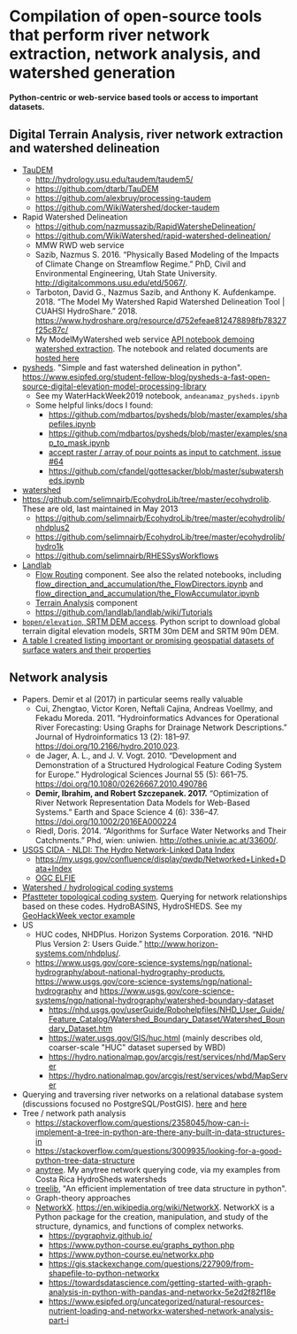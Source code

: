 # Compilation of open-source tools that perform river network extraction, network analysis, and watershed generation
**Python-centric or web-service based tools or access to important datasets.** 

## Digital Terrain Analysis, river network extraction and watershed delineation
- [TauDEM](http://hydrology.usu.edu/taudem/taudem5/index.html)
  - http://hydrology.usu.edu/taudem/taudem5/
  - https://github.com/dtarb/TauDEM
  - https://github.com/alexbruy/processing-taudem
  - https://github.com/WikiWatershed/docker-taudem
- Rapid Watershed Delineation
  - https://github.com/nazmussazib/RapidWatersheDelineation/
  - https://github.com/WikiWatershed/rapid-watershed-delineation/
  - MMW RWD web service
  - Sazib, Nazmus S. 2016. “Physically Based Modeling of the Impacts of Climate Change on Streamflow Regime.” PhD, Civil and Environmental Engineering, Utah State University. http://digitalcommons.usu.edu/etd/5067/.
  - Tarboton, David G., Nazmus Sazib, and Anthony K. Aufdenkampe. 2018. “The Model My Watershed Rapid Watershed Delineation Tool | CUAHSI HydroShare.” 2018. https://www.hydroshare.org/resource/d752efeae812478898fb78327f25c87c/
  - My ModelMyWatershed web service [API notebook demoing watershed extraction](http://nbviewer.jupyter.org/github/WikiWatershed/model-my-watershed/blob/develop/doc/MMW_API_watershed_demo.ipynb). The notebook and related documents are [hosted here](https://github.com/WikiWatershed/model-my-watershed/tree/develop/doc)
- [pysheds](https://github.com/mdbartos/pysheds). "Simple and fast watershed delineation in python". https://www.esipfed.org/student-fellow-blog/pysheds-a-fast-open-source-digital-elevation-model-processing-library
  - See my WaterHackWeek2019 notebook, `andeanamaz_pysheds.ipynb`
  - Some helpful links/docs I found:
    - https://github.com/mdbartos/pysheds/blob/master/examples/shapefiles.ipynb
    - https://github.com/mdbartos/pysheds/blob/master/examples/snap_to_mask.ipynb
    - [accept raster / array of pour points as input to catchment, issue #64](https://github.com/mdbartos/pysheds/issues/64#issuecomment-462951248)
    - https://github.com/cfandel/gottesacker/blob/master/subwatersheds.ipynb
- [watershed](https://github.com/phobson/watershed)
- https://github.com/selimnairb/EcohydroLib/tree/master/ecohydrolib. These are old, last maintained in May 2013
  - https://github.com/selimnairb/EcohydroLib/tree/master/ecohydrolib/nhdplus2
  - https://github.com/selimnairb/EcohydroLib/tree/master/ecohydrolib/hydro1k
  - https://github.com/selimnairb/RHESSysWorkflows
- [Landlab](http://landlab.github.io)
  - [Flow Routing](https://landlab.readthedocs.io/en/release/#flow-routing) component. See also the related notebooks, including [flow_direction_and_accumulation/the_FlowDirectors.ipynb](https://nbviewer.jupyter.org/github/landlab/tutorials/blob/release/flow_direction_and_accumulation/the_FlowDirectors.ipynb) and [flow_direction_and_accumulation/the_FlowAccumulator.ipynb](https://nbviewer.jupyter.org/github/landlab/tutorials/blob/release/flow_direction_and_accumulation/the_FlowAccumulator.ipynb)
  - [Terrain Analysis](https://landlab.readthedocs.io/en/latest/#terrain-analysis) component
  - https://github.com/landlab/landlab/wiki/Tutorials
- [`bopen/elevation`, SRTM DEM access](https://github.com/bopen/elevation). Python script to download global terrain digital elevation models, SRTM 30m DEM and SRTM 90m DEM.
- [A table I created listing important or promising geospatial datasets of surface waters and their properties](https://docs.google.com/document/d/1Q1gWXpgUrOPKo1lhtciZN5hn0bYvKI9jLjvh9hQfEE4/edit?usp=sharing)

## Network analysis
- Papers. Demir et al (2017) in particular seems really valuable
  - Cui, Zhengtao, Victor Koren, Neftali Cajina, Andreas Voellmy, and Fekadu Moreda. 2011. “Hydroinformatics Advances for Operational River Forecasting: Using Graphs for Drainage Network Descriptions.” Journal of Hydroinformatics 13 (2): 181–97. https://doi.org/10.2166/hydro.2010.023.
  - de Jager, A. L., and J. V. Vogt. 2010. “Development and Demonstration of a Structured Hydrological Feature Coding System for Europe.” Hydrological Sciences Journal 55 (5): 661–75. https://doi.org/10.1080/02626667.2010.490786
  - **Demir, Ibrahim, and Robert Szczepanek. 2017.** “Optimization of River Network Representation Data Models for Web-Based Systems.” Earth and Space Science 4 (6): 336–47. https://doi.org/10.1002/2016EA000224
  - Riedl, Doris. 2014. “Algorithms for Surface Water Networks and Their Catchments.” Phd, wien: uniwien. http://othes.univie.ac.at/33600/.
- [USGS CIDA - NLDI: The Hydro Network-Linked Data Index](https://owi.usgs.gov/blog/nldi-intro/)
  - https://my.usgs.gov/confluence/display/qwdp/Networked+Linked+Data+Index
  - [OGC ELFIE](http://www.opengeospatial.org/projects/initiatives/elfie)
- [Watershed / hydrological coding systems](https://en.wikipedia.org/wiki/Hydrological_code)
- [Pfastteter topological coding system](https://en.wikipedia.org/wiki/Pfafstetter_Coding_System). Querying for network relationships based on these codes. HydroBASINS, HydroSHEDS. See my [GeoHackWeek vector example](https://geohackweek.github.io/vector/06-geopandas-advanced/)
- US
  - HUC codes, NHDPlus. Horizon Systems Corporation. 2016. “NHD Plus Version 2: Users Guide.” http://www.horizon-systems.com/nhdplus/.
  - https://www.usgs.gov/core-science-systems/ngp/national-hydrography/about-national-hydrography-products, https://www.usgs.gov/core-science-systems/ngp/national-hydrography and https://www.usgs.gov/core-science-systems/ngp/national-hydrography/watershed-boundary-dataset
	- https://nhd.usgs.gov/userGuide/Robohelpfiles/NHD_User_Guide/Feature_Catalog/Watershed_Boundary_Dataset/Watershed_Boundary_Dataset.htm
	- https://water.usgs.gov/GIS/huc.html (mainly describes old, coarser-scale "HUC" dataset supersed by WBD)
	- https://hydro.nationalmap.gov/arcgis/rest/services/nhd/MapServer
	- https://hydro.nationalmap.gov/arcgis/rest/services/wbd/MapServer
- Querying and traversing river networks on a relational database system (discussions focused no PostgreSQL/PostGIS). [here](https://lists.osgeo.org/pipermail/postgis-users/2009-February/022748.html) and [here](https://lists.osgeo.org/pipermail/postgis-users/2009-February/022757.html)
- Tree / network path analysis
  - https://stackoverflow.com/questions/2358045/how-can-i-implement-a-tree-in-python-are-there-any-built-in-data-structures-in
  - https://stackoverflow.com/questions/3009935/looking-for-a-good-python-tree-data-structure
  - [anytree](https://github.com/c0fec0de/anytree). My anytree network querying code, via my examples from Costa Rica HydroSheds watersheds
  - [treelib](https://github.com/caesar0301/treelib), "An efficient implementation of tree data structure in python". 
  - Graph-theory approaches
  - [NetworkX](https://networkx.github.io/). https://en.wikipedia.org/wiki/NetworkX. NetworkX is a Python package for the creation, manipulation, and study of the structure, dynamics, and functions of complex networks.
    - https://pygraphviz.github.io/
    - https://www.python-course.eu/graphs_python.php
    - https://www.python-course.eu/networkx.php
    - https://gis.stackexchange.com/questions/227909/from-shapefile-to-python-networkx
    - https://towardsdatascience.com/getting-started-with-graph-analysis-in-python-with-pandas-and-networkx-5e2d2f82f18e
    - https://www.esipfed.org/uncategorized/natural-resources-nutrient-loading-and-networkx-watershed-network-analysis-part-i
